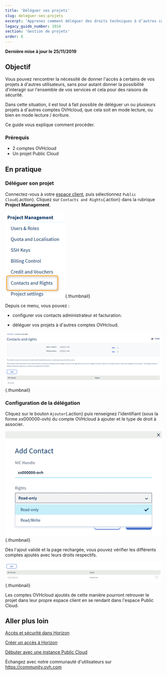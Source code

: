 ```yaml
---
title: 'Déléguer ses projets'
slug: deleguer-ses-projets
excerpt: 'Apprenez comment déléguer des droits techniques à d’autres comptes OVHcloud pour un projet Public Cloud'
legacy_guide_number: 1914
section: 'Gestion de projets'
order: 8
---
```


**Dernière mise à jour le 25/11/2019**
 
## Objectif

Vous pouvez rencontrer la nécessité de donner l'accès à certains de vos projets à d'autres utilisateurs, sans pour autant donner la possibilité d'interagir sur l'ensemble de vos services et cela pour des raisons de sécurité. 

Dans cette situation, il est tout à fait possible de déléguer un ou plusieurs projets à d'autres comptes OVHcloud, que cela soit en mode lecture, ou bien en mode lecture / écriture.

Ce guide vous explique comment procéder.


### Prérequis

- 2 comptes OVHcloud
- Un projet Public Cloud


## En pratique 

### Déléguer son projet

Connectez-vous à votre [espace client](https://www.ovh.com/auth/?action=gotomanager), puis sélectionnez `Public Cloud`{.action}. Cliquez sur `Contacts and Rights`{.action} dans la rubrique **Project Management**.


![public-cloud-delegate-projects](images/pcidelegateprojects1.png){.thumbnail}

Depuis ce menu, vous pouvez :

* configurer vos contacts administrateur et facturation.

* déléguer vos projets à d'autres comptes OVHcloud.


![public-cloud-delegate-projects](images/pcidelegateprojects2.png){.thumbnail}

### Configuration de la délégation

Cliquez sur le bouton `Ajouter`{.action} puis renseignez l'identifiant (sous la forme xx000000-ovh) du compte OVHcloud à ajouter et le type de droit à associer.

![public-cloud-delegate-projects](images/pcidelegateprojects3.png){.thumbnail}

Dès l'ajout validé et la page rechargée, vous pouvez vérifier les différents comptes ajoutés avec leurs droits respectifs.

![public-cloud-delegate-projects](images/pcidelegateprojects4.png){.thumbnail}

Les comptes OVHcloud ajoutés de cette manière pourront retrouver le projet dans leur propre espace client en se rendant dans l'espace Public Cloud.

## Aller plus loin

[Accès et sécurité dans Horizon](https://docs.ovh.com/fr/public-cloud/acces-et-securite-dans-horizon/)

[Créer un accès à Horizon](https://docs.ovh.com/fr/public-cloud/creer-un-acces-a-horizon/)

[Débuter avec une instance Public Cloud](https://docs.ovh.com/fr/public-cloud/debuter-avec-une-instance-public-cloud/)

Échangez avec notre communauté d'utilisateurs sur <https://community.ovh.com>
